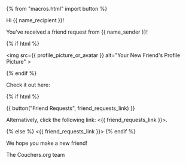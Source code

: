 {% from "macros.html" import button %}

Hi {{ name_recipient }}!

You've received a friend request from {{ name_sender }}!

{% if html %}

<img src={{ profile_picture_or_avatar }} alt="Your New Friend's Profile Picture" >

{% endif %}

Check it out here:

{% if html %}

{{ button("Friend Requests", friend_requests_link) }}

Alternatively, click the following link: <{{ friend_requests_link }}>.

{% else %}
<{{ friend_requests_link }}>
{% endif %}

We hope you make a new friend!

The Couchers.org team
